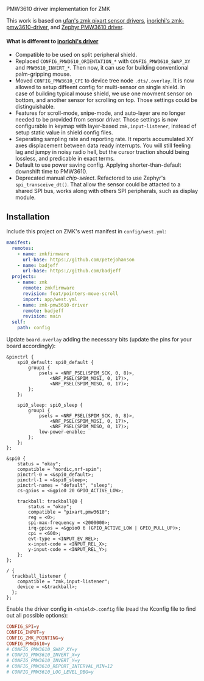 PMW3610 driver implementation for ZMK

This work is based on [ufan's zmk pixart sensor drivers](https://github.com/ufan/zmk/tree/support-trackpad), [inorichi's zmk-pmw3610-driver](https://github.com/inorichi/zmk-pmw3610-driver), and [Zephyr PMW3610 driver](https://github.com/zephyrproject-rtos/zephyr/blob/main/drivers/input/input_pmw3610.c).

#### What is different to [inorichi's driver](https://github.com/inorichi/zmk-pmw3610-driver)
- Compatible to be used on split peripheral shield.
- Replaced `CONFIG_PMW3610_ORIENTATION_*` with `CONFIG_PMW3610_SWAP_XY` and `PMW3610_INVERT_*`. Then now, it can use for building conventional palm-gripping mouse.
- Moved `CONFIG_PMW3610_CPI` to device tree node `.dts/.overlay`. It is now allowed to setup diffeent config for multi-sensor on single shield. In case of building typical mouse shield, we use one movment sensor on bottom, and another sensor for scrolling on top. Those settings could be distinguishable.
- Features for scroll-mode, snipe-mode, and auto-layer are no longer needed to be provided from sensor driver. Those settings is now configurable in keymap with layer-based `zmk,input-listener`, instead of setup static value in shield config files.
- Seperating sampling rate and reporting rate. It reports accumulated XY axes displacement between data ready interrupts. You will still feeling lag and jumpy in noisy radio hell, but the cursor traction should being lossless, and predicable in exact terms.
- Default to use power saving config. Applying shorter-than-default downshift time to PMW3610.
- Deprecated manual *chip-select*. Refactored to use Zephyr's `spi_transceive_dt()`. That allow the sensor could be attacted to a shared SPI bus, works along with others SPI peripherals, such as display module.

## Installation

Include this project on ZMK's west manifest in `config/west.yml`:

```yml
manifest:
  remotes:
    - name: zmkfirmware
      url-base: https://github.com/petejohanson
    - name: badjeff
      url-base: https://github.com/badjeff
  projects:
    - name: zmk
      remote: zmkfirmware
      revision: feat/pointers-move-scroll
      import: app/west.yml
    - name: zmk-pmw3610-driver
      remote: badjeff
      revision: main
  self:
    path: config
```

Update `board.overlay` adding the necessary bits (update the pins for your board accordingly):

```dts
&pinctrl {
    spi0_default: spi0_default {
        group1 {
            psels = <NRF_PSEL(SPIM_SCK, 0, 8)>,
                <NRF_PSEL(SPIM_MOSI, 0, 17)>,
                <NRF_PSEL(SPIM_MISO, 0, 17)>;
        };
    };

    spi0_sleep: spi0_sleep {
        group1 {
            psels = <NRF_PSEL(SPIM_SCK, 0, 8)>,
                <NRF_PSEL(SPIM_MOSI, 0, 17)>,
                <NRF_PSEL(SPIM_MISO, 0, 17)>;
            low-power-enable;
        };
    };
};

&spi0 {
    status = "okay";
    compatible = "nordic,nrf-spim";
    pinctrl-0 = <&spi0_default>;
    pinctrl-1 = <&spi0_sleep>;
    pinctrl-names = "default", "sleep";
    cs-gpios = <&gpio0 20 GPIO_ACTIVE_LOW>;

    trackball: trackball@0 {
        status = "okay";
        compatible = "pixart,pmw3610";
        reg = <0>;
        spi-max-frequency = <2000000>;
        irq-gpios = <&gpio0 6 (GPIO_ACTIVE_LOW | GPIO_PULL_UP)>;
        cpi = <600>;
        evt-type = <INPUT_EV_REL>;
        x-input-code = <INPUT_REL_X>;
        y-input-code = <INPUT_REL_Y>;
    };
};

/ {
  trackball_listener {
    compatible = "zmk,input-listener";
    device = <&trackball>;
  };
};
```

Enable the driver config in `<shield>.config` file (read the Kconfig file to find out all possible options):

```conf
CONFIG_SPI=y
CONFIG_INPUT=y
CONFIG_ZMK_POINTING=y
CONFIG_PMW3610=y
# CONFIG_PMW3610_SWAP_XY=y
# CONFIG_PMW3610_INVERT_X=y
# CONFIG_PMW3610_INVERT_Y=y
# CONFIG_PMW3610_REPORT_INTERVAL_MIN=12
# CONFIG_PMW3610_LOG_LEVEL_DBG=y
```
